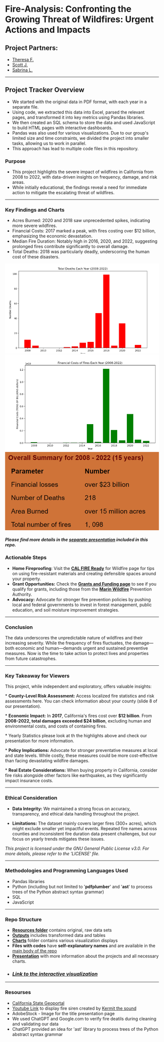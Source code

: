# Fire-Analysis: Confronting the Growing Threat of Wildfires: Urgent Actions and Impacts

## Project Partners:

* [Theresa F.](https://github.com/TheresaFregoso)
* [Scott J.](https://github.com/UtahPando)
* [Sabrina L.](https://github.com/LegallyNotBlonde)
___

## Project Tracker Overview

* We started with the original data in PDF format, with each year in a separate file. 
* Using code, we extracted this data into Excel, parsed the relevant pages, and transformed it into key metrics using Pandas libraries. 
* We then created an SQL schema to store the data and used JavaScript to build HTML pages with interactive dashboards. 
* Pandas was also used for various visualizations. Due to our group's limited size and time constraints, we divided the project into smaller tasks, allowing us to work in parallel. 
* This approach has lead to multiple code files in this repository.

### Purpose

* This project highlights the severe impact of wildfires in California from 2008 to 2022, with data-driven insights on frequency, damage, and risk areas.
* While initially educational, the findings reveal a need for immediate action to mitigate the escalating threat of wildfires.

___

### Key Findings and Charts

* Acres Burned: 2020 and 2018 saw unprecedented spikes, indicating more severe wildfires.
* Financial Costs: 2017 marked a peak, with fires costing over $12 billion, emphasizing the economic devastation.
* Median Fire Duration: Notably high in 2016, 2020, and 2022, suggesting prolonged fires contribute significantly to overall damage.
* Total Deaths: 2018 was particularly deadly, underscoring the human cost of these disasters.

![alt text](image.png)
![alt text](image-1.png)
![alt text](image-2.png)

#### *Please find more details in the [separate presentation](https://docs.google.com/presentation/d/18218T6EQrjeQu0vUXJoN1WikxMXPLT6Y-v4c-PHHHL0/edit#slide=id.g2815e3fa5e3_0_54) included in this repo.*

### Actionable Steps
* **Home Fireproofing**: Visit the **[CAL FIRE Ready](https://readyforwildfire.org)** for Wildfire page for tips on using fire-resistant materials and creating defensible spaces around your property.
* **Grant Opportunities:** Check the **[Grants and Funding page](https://cafiresafecouncil.org/)** to see if you qualify for grants, including those from the **[Marin Wildfire](https://www.marinwildfire.org/)** Prevention Authority.
* **Advocacy:** Advocate for stronger fire prevention policies by pushing local and federal governments to invest in forest management, public education, and soil moisture improvement strategies.

___

### Conclusion
The data underscores the unpredictable nature of wildfires and their increasing severity. While the frequency of fires fluctuates, the damage—both economic and human—demands urgent and sustained preventive measures. Now is the time to take action to protect lives and properties from future catastrophes.
___

### Key Takeaway for Viewers

This project, while independent and exploratory, offers valuable insights:
    <p> * **County-Level Risk Assessment:** Access localized fire statistics and risk assessments here. You can check information about your county (slide 8 of our presentation).
    <p> * **Economic Impact:** In **2017**, California's fires cost over **$12 billion**. From **2008-2022, total damages exceeded $24 billion**, excluding human and environmental costs, and costs of containing fires.
    <p> * Yearly Statistics please look at th the highlights above and check our presentation for more information.
    <p> * **Policy Implications:** Advocate for stronger preventative measures at local and state levels. While costly, these measures could be more cost-effective than facing devastating wildfire damages.
    <p> * **Real Estate Considerations:** When buying property in California, consider fire risks alongside other factors like earthquakes, as they significantly impact insurance costs.
___

### Ethical Consideration

* **Data Integrity:** We maintained a strong focus on accuracy, transparency, and ethical data handling throughout the project.

* **Limitations:** The dataset mainly covers larger fires (300+ acres), which might exclude smaller yet impactful events. Repeated fire names across counties and inconsistent fire duration data present challenges, but our focus on yearly trends mitigates these issues.

*This project is licensed under the GNU General Public License v3.0. For more details, please refer to the 'LICENSE' file.*
___

### Methodologies and Programming Languages Used
* Pandas libraries 
* Python (including but not limited to '**pdfplumber**' and '**ast**' to process trees of the Python abstract syntax grammar)
* SQL 
* JavaScript

___

### Repo Structure
* **[Resources folder](https://github.com/LegallyNotBlonde/Fire-Analysis/tree/main/Resources)** contains original, raw data sets
* **[Outputs](https://github.com/LegallyNotBlonde/Fire-Analysis/tree/main/Outputs)** includes transformed data and tables
* **[Charts](https://github.com/LegallyNotBlonde/Fire-Analysis/tree/main/Charts)** folder contains various visualization displays
* **Files with codes** have **self-explanatory names** and are available in the [main body of the repo](https://github.com/LegallyNotBlonde/Fire-Analysis)
* **[Presentation](https://docs.google.com/presentation/d/18218T6EQrjeQu0vUXJoN1WikxMXPLT6Y-v4c-PHHHL0/edit#slide=id.p)** with more information about the projects and all necessary charts.
* ### *[Link to the interactive visualization](http://127.0.0.1:5500/index.html)*

___

### Resourses 
* [California State Geoportal](https://gis.data.ca.gov/)
* [Youtube Link](https://www.youtube.com/watch?v=VEtICDT_ZmI) to display fire siren created by [Kermit the sound](https://www.youtube.com/@kermitthesound389)
* AdobeStock - Image for the title presentation page
* We used ChatGPT and Google.com to verify fire deatils during cleaning and validating our data
* ChatGPT provided an idea for 'ast' library to process trees of the Python abstract syntax grammar